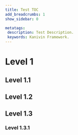 ```yaml
---
title: Test TOC
add_breadcrumbs: 1
show_sidebar: 0

metatags:
 description: Test Description.
 keywords: Kanivin Framework.
---
```


# Level 1

## Level 1.1

## Level 1.2

## Level 1.3

### Level 1.3.1
